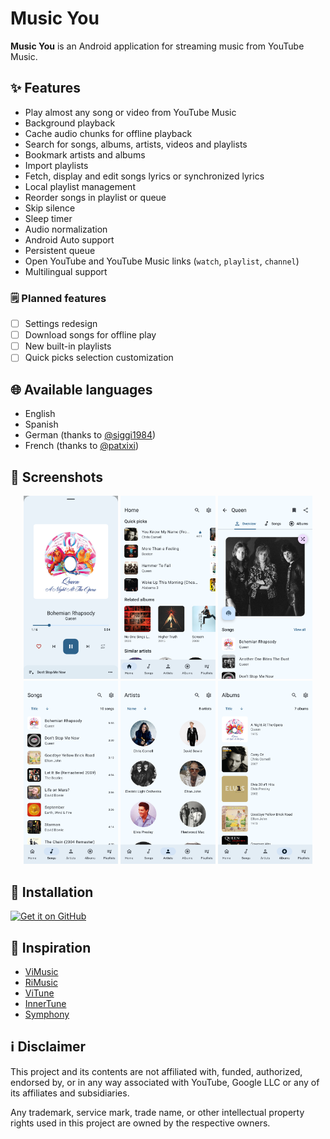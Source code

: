 # Music You

**Music You** is an Android application for streaming music from YouTube Music.

## ✨ Features

- Play almost any song or video from YouTube Music
- Background playback
- Cache audio chunks for offline playback
- Search for songs, albums, artists, videos and playlists
- Bookmark artists and albums
- Import playlists
- Fetch, display and edit songs lyrics or synchronized lyrics
- Local playlist management
- Reorder songs in playlist or queue
- Skip silence
- Sleep timer
- Audio normalization
- Android Auto support
- Persistent queue
- Open YouTube and YouTube Music links (`watch`, `playlist`, `channel`)
- Multilingual support

### 🗒️ Planned features

- [ ] Settings redesign
- [ ] Download songs for offline play
- [ ] New built-in playlists
- [ ] Quick picks selection customization

## 🌐 Available languages

- English
- Spanish
- German (thanks to [@siggi1984](https://github.com/siggi1984))
- French (thanks to [@patxixi](https://github.com/patxixi))

## 📸 Screenshots

<div style="text-align: center">
    <img src="./screenshots/screenshot_player.png" alt="Player" style="width: 30%">
    <img src="./screenshots/screenshot_home.png" alt="Home" style="width: 30%">
    <img src="./screenshots/screenshot_artist.png" alt="Artist" style="width: 30%">
    <img src="./screenshots/screenshot_songs.png" alt="Songs" style="width: 30%">
    <img src="./screenshots/screenshot_artists.png" alt="Artists" style="width: 30%">
    <img src="./screenshots/screenshot_albums.png" alt="Albums" style="width: 30%">
</div>

## 📲 Installation

[<img src="https://github.com/machiav3lli/oandbackupx/blob/034b226cea5c1b30eb4f6a6f313e4dadcbb0ece4/badge_github.png"
alt="Get it on GitHub"
height="80">](https://github.com/DanielSevillano/music-you/releases/latest)

## 🌟 Inspiration

- [ViMusic](https://github.com/vfsfitvnm/ViMusic)
- [RiMusic](https://github.com/fast4x/RiMusic)
- [ViTune](https://github.com/25huizengek1/ViTune)
- [InnerTune](https://github.com/z-huang/InnerTune)
- [Symphony](https://github.com/zyrouge/symphony)

## ℹ️ Disclaimer

This project and its contents are not affiliated with, funded, authorized, endorsed by, or in any
way associated with YouTube, Google LLC or any of its affiliates and subsidiaries.

Any trademark, service mark, trade name, or other intellectual property rights used in this project
are owned by the respective owners.